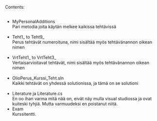Contents:<br><br>
- MyPersonalAdditions<br>
  Pari metodia joita käytän melkee kaikissa tehtävissä<br><br>
- Teht1_ to Teht9_<br>
  Perus tehtävät numeroituna, nimi sisältää myös tehtävänannon oikean nimen<br><br>
- VrtTeht1_ to VrtTeht3_<br>
  Vertaisarvioitavat tehtävät, nimi sisältää myös tehtävänannon oikean nimen<br><br>
- OlioPerus_Kurssi_Teht.sln<br>
  Kaikki tehtävät on yhdessä solutionissa, ja tämä on se solutioni<br><br>
- Literature ja Literature.cs<br>
  En oo ihan varma mitä nää on, eivät näy mulla visual studiossa ja ovat kuiteski tyhjiä. Mutta varmuudeksi en poistanut niitä.
- Exam<br>
  Kurssitentti.
